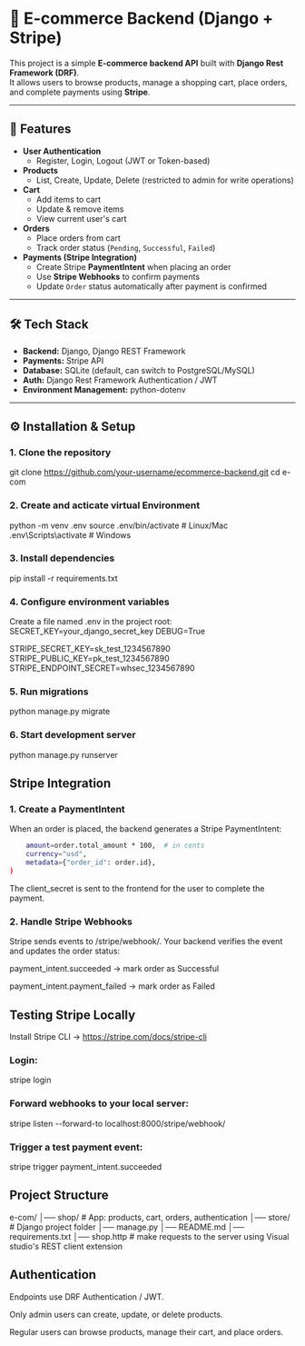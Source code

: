 # 🛒 E-commerce Backend (Django + Stripe)

This project is a simple **E-commerce backend API** built with **Django Rest Framework (DRF)**.  
It allows users to browse products, manage a shopping cart, place orders, and complete payments using **Stripe**.

---

## 📌 Features

- **User Authentication**
  - Register, Login, Logout (JWT or Token-based)
- **Products**
  - List, Create, Update, Delete (restricted to admin for write operations)
- **Cart**
  - Add items to cart
  - Update & remove items
  - View current user's cart
- **Orders**
  - Place orders from cart
  - Track order status (`Pending`, `Successful`, `Failed`)
- **Payments (Stripe Integration)**
  - Create Stripe **PaymentIntent** when placing an order
  - Use **Stripe Webhooks** to confirm payments
  - Update `Order` status automatically after payment is confirmed

---

## 🛠️ Tech Stack

- **Backend:** Django, Django REST Framework
- **Payments:** Stripe API
- **Database:** SQLite (default, can switch to PostgreSQL/MySQL)
- **Auth:** Django Rest Framework Authentication / JWT
- **Environment Management:** python-dotenv

---

## ⚙️ Installation & Setup

### 1. Clone the repository

git clone https://github.com/your-username/ecommerce-backend.git
cd e-com

### 2. Create and acticate virtual Environment
python -m venv .env
source .env/bin/activate   # Linux/Mac
.env\Scripts\activate      # Windows

### 3. Install dependencies
pip install -r requirements.txt

### 4. Configure environment variables
Create a file named .env in the project root:
SECRET_KEY=your_django_secret_key
DEBUG=True

STRIPE_SECRET_KEY=sk_test_1234567890
STRIPE_PUBLIC_KEY=pk_test_1234567890
STRIPE_ENDPOINT_SECRET=whsec_1234567890

### 5. Run migrations
python manage.py migrate

### 6. Start development server
python manage.py runserver


## Stripe Integration

### 1. Create a PaymentIntent

When an order is placed, the backend generates a Stripe PaymentIntent:

```bash intent = stripe.PaymentIntent.create(
    amount=order.total_amount * 100,  # in cents
    currency="usd",
    metadata={"order_id": order.id},
)
```



The client_secret is sent to the frontend for the user to complete the payment.

### 2. Handle Stripe Webhooks

Stripe sends events to /stripe/webhook/.
Your backend verifies the event and updates the order status:

payment_intent.succeeded → mark order as Successful

payment_intent.payment_failed → mark order as Failed

## Testing Stripe Locally

Install Stripe CLI -> https://stripe.com/docs/stripe-cli

### Login:

stripe login


### Forward webhooks to your local server:

stripe listen --forward-to localhost:8000/stripe/webhook/


### Trigger a test payment event:

stripe trigger payment_intent.succeeded

## Project Structure
e-com/
│── shop/           # App: products, cart, orders, authentication
│── store/               # Django project folder 
│── manage.py
│── README.md
│── requirements.txt
│── shop.http         # make requests to the server using Visual studio's REST client extension

## Authentication

Endpoints use DRF Authentication / JWT.

Only admin users can create, update, or delete products.

Regular users can browse products, manage their cart, and place orders.

